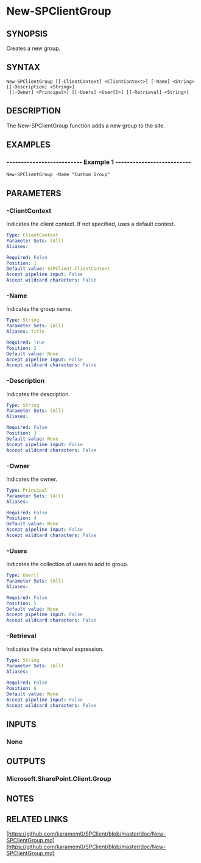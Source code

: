 # New-SPClientGroup

## SYNOPSIS
Creates a new group.

## SYNTAX

```
New-SPClientGroup [[-ClientContext] <ClientContext>] [-Name] <String> [[-Description] <String>]
 [[-Owner] <Principal>] [[-Users] <User[]>] [[-Retrieval] <String>]
```

## DESCRIPTION
The New-SPClientGroup function adds a new group to the site.

## EXAMPLES

### -------------------------- Example 1 --------------------------
```
New-SPClientGroup -Name "Custom Group"
```

## PARAMETERS

### -ClientContext
Indicates the client context.
If not specified, uses a default context.

```yaml
Type: ClientContext
Parameter Sets: (All)
Aliases: 

Required: False
Position: 1
Default value: $SPClient.ClientContext
Accept pipeline input: False
Accept wildcard characters: False
```

### -Name
Indicates the group name.

```yaml
Type: String
Parameter Sets: (All)
Aliases: Title

Required: True
Position: 2
Default value: None
Accept pipeline input: False
Accept wildcard characters: False
```

### -Description
Indicates the description.

```yaml
Type: String
Parameter Sets: (All)
Aliases: 

Required: False
Position: 3
Default value: None
Accept pipeline input: False
Accept wildcard characters: False
```

### -Owner
Indicates the owner.

```yaml
Type: Principal
Parameter Sets: (All)
Aliases: 

Required: False
Position: 4
Default value: None
Accept pipeline input: False
Accept wildcard characters: False
```

### -Users
Indicates the collection of users to add to group.

```yaml
Type: User[]
Parameter Sets: (All)
Aliases: 

Required: False
Position: 5
Default value: None
Accept pipeline input: False
Accept wildcard characters: False
```

### -Retrieval
Indicates the data retrieval expression.

```yaml
Type: String
Parameter Sets: (All)
Aliases: 

Required: False
Position: 6
Default value: None
Accept pipeline input: False
Accept wildcard characters: False
```

## INPUTS

### None

## OUTPUTS

### Microsoft.SharePoint.Client.Group

## NOTES

## RELATED LINKS

[https://github.com/karamem0/SPClient/blob/master/doc/New-SPClientGroup.md](https://github.com/karamem0/SPClient/blob/master/doc/New-SPClientGroup.md)

